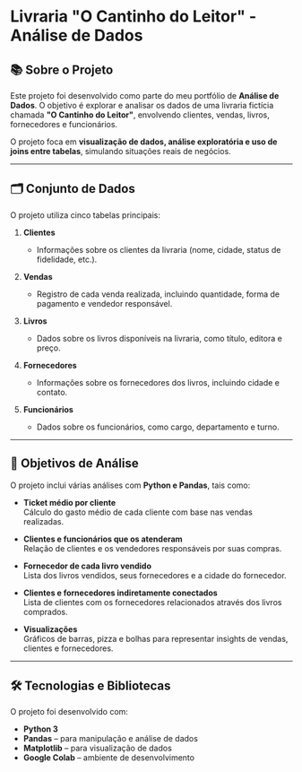 # Livraria "O Cantinho do Leitor" - Análise de Dados

## 📚 Sobre o Projeto
Este projeto foi desenvolvido como parte do meu portfólio de **Análise de Dados**. O objetivo é explorar e analisar os dados de uma livraria fictícia chamada **"O Cantinho do Leitor"**, envolvendo clientes, vendas, livros, fornecedores e funcionários.

O projeto foca em **visualização de dados, análise exploratória e uso de joins entre tabelas**, simulando situações reais de negócios.

---

## 🗂️ Conjunto de Dados
O projeto utiliza cinco tabelas principais:

1. **Clientes**
   - Informações sobre os clientes da livraria (nome, cidade, status de fidelidade, etc.).

2. **Vendas**
   - Registro de cada venda realizada, incluindo quantidade, forma de pagamento e vendedor responsável.

3. **Livros**
   - Dados sobre os livros disponíveis na livraria, como título, editora e preço.

4. **Fornecedores**
   - Informações sobre os fornecedores dos livros, incluindo cidade e contato.

5. **Funcionários**
   - Dados sobre os funcionários, como cargo, departamento e turno.

---

## 🎯 Objetivos de Análise
O projeto inclui várias análises com **Python e Pandas**, tais como:

- **Ticket médio por cliente**  
  Cálculo do gasto médio de cada cliente com base nas vendas realizadas.

- **Clientes e funcionários que os atenderam**  
  Relação de clientes e os vendedores responsáveis por suas compras.

- **Fornecedor de cada livro vendido**  
  Lista dos livros vendidos, seus fornecedores e a cidade do fornecedor.

- **Clientes e fornecedores indiretamente conectados**  
  Lista de clientes com os fornecedores relacionados através dos livros comprados.

- **Visualizações**  
  Gráficos de barras, pizza e bolhas para representar insights de vendas, clientes e fornecedores.

---

## 🛠️ Tecnologias e Bibliotecas
O projeto foi desenvolvido com:

- **Python 3**  
- **Pandas** – para manipulação e análise de dados  
- **Matplotlib** – para visualização de dados  
- **Google Colab** – ambiente de desenvolvimento  
